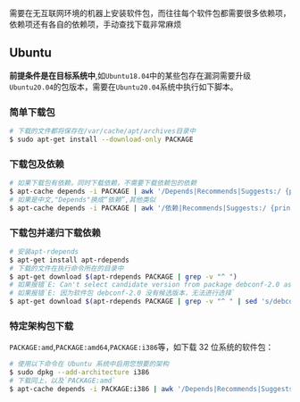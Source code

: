需要在无互联网环境的机器上安装软件包，而往往每个软件包都需要很多依赖项，依赖项还有各自的依赖项，手动查找下载非常麻烦

## Ubuntu

**前提条件是在目标系统中**,如`Ubuntu18.04`中的某些包存在漏洞需要升级`Ubuntu20.04`的包版本，需要在`Ubuntu20.04`系统中执行如下脚本。

### 简单下载包

```bash
# 下载的文件都将保存在/var/cache/apt/archives目录中
$ sudo apt-get install --download-only PACKAGE
```

### 下载包及依赖

```bash
# 如果下载包有依赖，同时下载依赖，不需要下载依赖包的依赖
$ apt-cache depends -i PACKAGE | awk '/Depends|Recommends|Suggests:/ {print $2}' | xargs  apt-get download && apt-get download PACKAGE
# 如果是中文,"Depends"换成“依赖”,其他类似
$ apt-cache depends -i PACKAGE | awk '/依赖|Recommends|Suggests:/ {print $2}'| xargs  apt-get download && apt-get download PACKAGE
```

### 下载包并递归下载依赖

```bash
# 安装apt-rdepends
$ apt-get install apt-rdepends
# 下载的文件在执行命令所在的目录中
$ apt-get download $(apt-rdepends PACKAGE | grep -v "^ ")
# 如果报错`E: Can't select candidate version from package debconf-2.0 as it has no candidate`
# 如果报错`E: 因为软件包 debconf-2.0 没有候选版本，无法进行选择`
$ apt-get download $(apt-rdepends PACKAGE | grep -v "^ " | sed 's/debconf-2.0/debconf/g')
```

### 特定架构包下载

`PACKAGE:amd`,`PACKAGE:amd64`,`PACKAGE:i386`等，如下载 32 位系统的软件包：

```bash
# 使用以下命令在 Ubuntu 系统中启用您想要的架构
$ sudo dpkg --add-architecture i386
# 下载同上，以及`PACKAGE:amd`
$ apt-cache depends -i PACKAGE:i386 | awk '/Depends|Recommends|Suggests:/ {print $2}'| xargs  apt-get download && apt-get download PACKAGE
```
